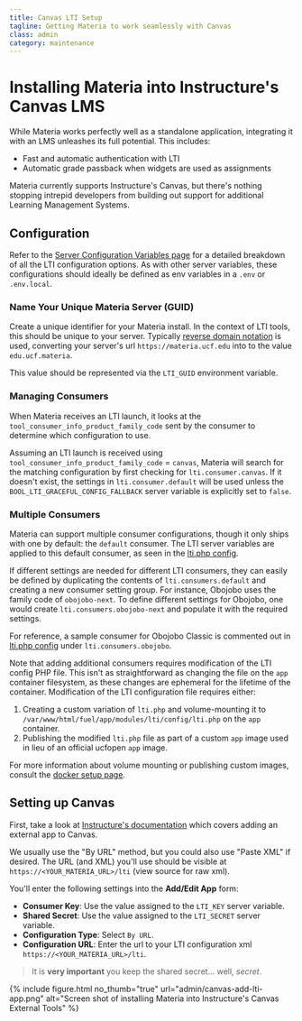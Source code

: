 ```yaml
---
title: Canvas LTI Setup
tagline: Getting Materia to work seamlessly with Canvas
class: admin
category: maintenance
---
```


# Installing Materia into Instructure's Canvas LMS

While Materia works perfectly well as a standalone application, integrating it with an LMS unleashes its full potential. This includes:

* Fast and automatic authentication with LTI
* Automatic grade passback when widgets are used as assignments

Materia currently supports Instructure's Canvas, but there's nothing stopping intrepid developers from building out support for additional Learning Management Systems.

## Configuration

Refer to the [Server Configuration Variables page](setup-configure-env-vars.html) for a detailed breakdown of all the LTI configuration options. As with other server variables, these configurations should ideally be defined as env variables in a `.env` or `.env.local`.

### Name Your Unique Materia Server (GUID)

Create a unique identifier for your Materia install.  In the context of LTI tools, this should be unique to your server.  Typically [reverse domain notation](https://en.wikipedia.org/wiki/Reverse_domain_name_notation) is used, converting your server's url `https://materia.ucf.edu` into to the value `edu.ucf.materia`.

This value should be represented via the `LTI_GUID` environment variable.

### Managing Consumers

When Materia receives an LTI launch, it looks at the `tool_consumer_info_product_family_code` sent by the consumer to determine which configuration to use.

Assuming an LTI launch is received using `tool_consumer_info_product_family_code` = `canvas`, Materia will search for the matching configuration by first checking for `lti.consumer.canvas`.  If it doesn't exist, the settings in `lti.consumer.default` will be used unless the `BOOL_LTI_GRACEFUL_CONFIG_FALLBACK` server variable is explicitly set to `false`.

### Multiple Consumers

Materia can support multiple consumer configurations, though it only ships with one by default: the `default` consumer. The LTI server variables are applied to this default consumer, as seen in the [lti.php config](https://github.com/ucfopen/Materia/blob/master/fuel/app/modules/lti/config/lti.php).

If different settings are needed for different LTI consumers, they can easily be defined by duplicating the contents of `lti.consumers.default` and creating a new consumer setting group.  For instance, Obojobo uses the family code of `obojobo-next`.  To define different settings for Obojobo, one would create `lti.consumers.obojobo-next` and populate it with the required settings.

For reference, a sample consumer for Obojobo Classic is commented out in [lti.php config](https://github.com/ucfopen/Materia/blob/master/fuel/app/modules/lti/config/lti.php) under `lti.consumers.obojobo`.

Note that adding additional consumers requires modification of the LTI config PHP file. This isn't as straightforward as changing the file on the `app` container filesystem, as these changes are ephemeral for the lifetime of the container. Modification of the LTI configuration file requires either:

1. Creating a custom variation of `lti.php` and volume-mounting it to `/var/www/html/fuel/app/modules/lti/config/lti.php` on the `app` container.
2. Publishing the modified `lti.php` file as part of a custom `app` image used in lieu of an official ucfopen `app` image.

For more information about volume mounting or publishing custom images, consult the [docker setup page](setup-configure-docker.html).

## Setting up Canvas

First, take a look at [Instructure's documentation](https://community.canvaslms.com/t5/Admin-Guide/tkb-p/admin#ExternalAppsLTI) which covers adding an external app to Canvas.

We usually use the "By URL" method, but you could also use "Paste XML" if desired.  The URL (and XML) you'll use should be visible at `https://<YOUR_MATERIA_URL>/lti` (view source for raw xml).

You'll enter the following settings into the **Add/Edit App** form:

* **Consumer Key**: Use the value assigned to the `LTI_KEY` server variable.
* **Shared Secret**: Use the value assigned to the `LTI_SECRET` server variable.
* **Configuration Type**: Select `By URL`.
* **Configuration URL**: Enter the url to your LTI configuration xml `https://<YOUR_MATERIA_URL>/lti`.

> It is **very important** you keep the shared secret... well, *secret*.

{% include figure.html
	no_thumb="true"
	url="admin/canvas-add-lti-app.png"
	alt="Screen shot of installing Materia into Instructure's Canvas External Tools"
%}
